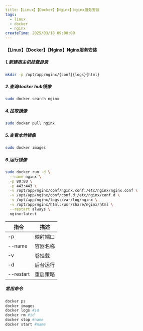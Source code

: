```yaml
---
title:【Linux】【Docker】【Nginx】Nginx服务安装
tags:
  - linux
  - docker
  - nginx
createTime: 2025/03/18 09:00:00
---
```


#### 【Linux】【Docker】【Nginx】Nginx服务安装

##### 1.新建宿主机挂载目录

```bash
mkdir -p /opt/app/nginx/{conf}{logs}{html}
```
##### 2.查询docker hub镜像
```bash
sudo docker search nginx
```
##### 4.拉取镜像
```bash
sudo docker pull nginx
```
##### 5.查看本地镜像
```bash
sudo docker images
```
##### 6.运行镜像
```bash
sudo docker run -d \
  --name nginx \
  -p 80:80 \
  -p 443:443 \
  -v /opt/app/nginx/conf/nginx.conf:/etc/nginx/nginx.conf \
  -v /opt/app/nginx/conf/conf.d:/etc/nginx/conf.d \
  -v /opt/app/nginx/logs:/var/log/nginx \
  -v /opt/app/nginx/html:/usr/share/nginx/html \
  --restart always \
  nginx:latest
```

| 指令      | 描述     |
| --------- | -------- |
| -p        | 映射端口 |
| --name    | 容器名称 |
| -v        | 卷挂载   |
| -d        | 后台运行 |
| --restart | 重启策略 |

##### 常用命令

```bash
docker ps
docker images
docker logs #id
docker rm #id
docker stop #name
docker start #name
```
